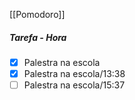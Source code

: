 [[Pomodoro]]
##### Tarefa - Hora
- [x]  Palestra na escola
- [x]  Palestra na escola/13:38
- [ ] Palestra na escola/15:37